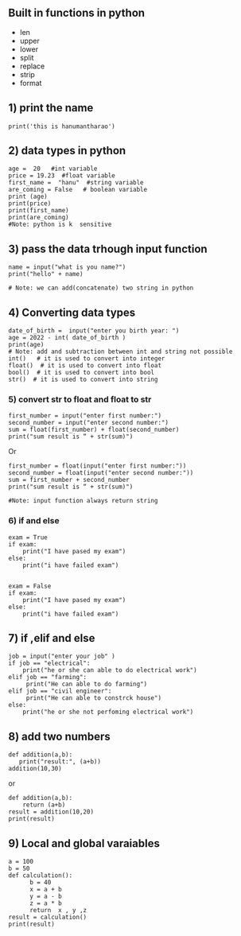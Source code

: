## Built in functions in python
- len
- upper
- lower
- split
- replace
- strip
- format
## 1) print the name
```
print('this is hanumantharao')
```
## 2) data types in python
```
age =  20   #int variable
price = 19.23  #float variable
first_name =  "hanu"  #string variable
are_coming = False   # boolean variable
print (age)
print(price)
print(first_name)
print(are_coming)
#Note: python is k  sensitive
```
## 3) pass the data trhough input function
```
name = input("what is you name?")
print("hello" + name)

# Note: we can add(concatenate) two string in python
```
## 4) Converting data types
```
date_of_birth =  input("enter you birth year: ")
age = 2022 - int( date_of_birth )
print(age)
# Note: add and subtraction between int and string not possible
int()   # it is used to convert into integer
float()  # it is used to convert into float
bool()  # it is used to convert into bool
str()  # it is used to convert into string
```
### 5) convert str to float and float to str
```
first_number = input("enter first number:")
second_number = input("enter second number:")
sum = float(first_number) + float(second_number)
print("sum result is “ + str(sum)")
```
Or
```
first_number = float(input("enter first number:"))
second_number = float(input("enter second number:"))
sum = first_number + second_number
print("sum result is “ + str(sum)")

#Note: input function always return string  

```
### 6) if and else
```
exam = True
if exam: 
    print("I have pased my exam")
else:
    print("i have failed exam")


exam = False
if exam: 
    print("I have pased my exam")
else:
    print("i have failed exam")
```
## 7) if ,elif and else
```
job = input("enter your job" )
if job == "electrical":
    print("he or she can able to do electrical work")
elif job == "farming":
     print("He can able to do farming")
elif job == "civil engineer":
     print("He can able to constrck house")
else:
    print("he or she not perfoming electrical work")
```

## 8) add two numbers 
```
def addition(a,b):
   print("result:", (a+b))
addition(10,30)
```
or
```
def addition(a,b):
    return (a+b)  
result = addition(10,20)
print(result)
```
## 9)  Local and global varaiables
```
a = 100
b = 50
def calculation():
      b = 40
      x = a + b
      y = a - b
      z = a * b
      return  x , y ,z
result = calculation()
print(result)
```

